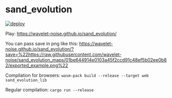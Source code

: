 # sand_evolution

[![deploy](https://github.com/wavelet-noise/sand_evolution/actions/workflows/push_to_master.yml/badge.svg?branch=master)](https://github.com/wavelet-noise/sand_evolution/actions/workflows/push_to_master.yml)

Play: https://wavelet-noise.github.io/sand_evolution/

You can pass save in png like this:
https://wavelet-noise.github.io/sand_evolution/?save=%22https://raw.githubusercontent.com/wavelet-noise/sand_evolution_maps/01be644914e0103a45f2ccd91c48ef5b02ee0b82/exported_example.png%22

Compilation for browsers: 
```wasm-pack build --release --target web sand_evolution_lib```

Regular compilation:
```cargo run --release```
